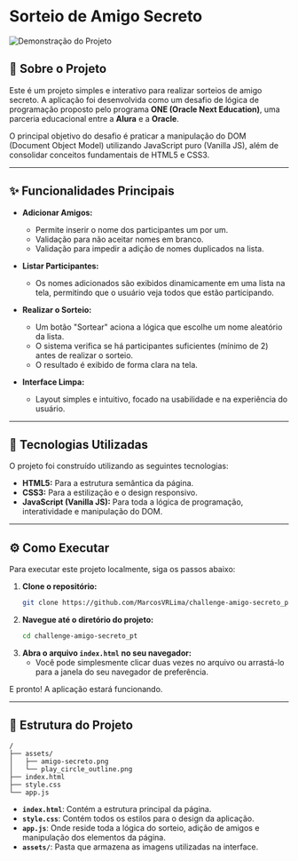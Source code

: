 # Sorteio de Amigo Secreto

![Demonstração do Projeto](assets/amigo-secreto.png)

## 📖 Sobre o Projeto

Este é um projeto simples e interativo para realizar sorteios de amigo secreto. A aplicação foi desenvolvida como um desafio de lógica de programação proposto pelo programa **ONE (Oracle Next Education)**, uma parceria educacional entre a **Alura** e a **Oracle**.

O principal objetivo do desafio é praticar a manipulação do DOM (Document Object Model) utilizando JavaScript puro (Vanilla JS), além de consolidar conceitos fundamentais de HTML5 e CSS3.

---

## ✨ Funcionalidades Principais

-   **Adicionar Amigos:**
    -   Permite inserir o nome dos participantes um por um.
    -   Validação para não aceitar nomes em branco.
    -   Validação para impedir a adição de nomes duplicados na lista.

-   **Listar Participantes:**
    -   Os nomes adicionados são exibidos dinamicamente em uma lista na tela, permitindo que o usuário veja todos que estão participando.

-   **Realizar o Sorteio:**
    -   Um botão "Sortear" aciona a lógica que escolhe um nome aleatório da lista.
    -   O sistema verifica se há participantes suficientes (mínimo de 2) antes de realizar o sorteio.
    -   O resultado é exibido de forma clara na tela.

-   **Interface Limpa:**
    -   Layout simples e intuitivo, focado na usabilidade e na experiência do usuário.

---

## 🚀 Tecnologias Utilizadas

O projeto foi construído utilizando as seguintes tecnologias:

-   **HTML5:** Para a estrutura semântica da página.
-   **CSS3:** Para a estilização e o design responsivo.
-   **JavaScript (Vanilla JS):** Para toda a lógica de programação, interatividade e manipulação do DOM.

---

## ⚙️ Como Executar

Para executar este projeto localmente, siga os passos abaixo:

1.  **Clone o repositório:**
    ```bash
    git clone https://github.com/MarcosVRLima/challenge-amigo-secreto_pt.git
    ```
2.  **Navegue até o diretório do projeto:**
    ```bash
    cd challenge-amigo-secreto_pt
    ```
3.  **Abra o arquivo `index.html` no seu navegador:**
    -   Você pode simplesmente clicar duas vezes no arquivo ou arrastá-lo para a janela do seu navegador de preferência.

E pronto! A aplicação estará funcionando.

---

## 📁 Estrutura do Projeto

```
/
├── assets/
│   ├── amigo-secreto.png
│   └── play_circle_outline.png
├── index.html
├── style.css
└── app.js
```

-   **`index.html`**: Contém a estrutura principal da página.
-   **`style.css`**: Contém todos os estilos para o design da aplicação.
-   **`app.js`**: Onde reside toda a lógica do sorteio, adição de amigos e manipulação dos elementos da página.
-   **`assets/`**: Pasta que armazena as imagens utilizadas na interface.
